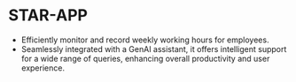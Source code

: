 # STAR-APP
- Efficiently monitor and record weekly working hours for employees.
- Seamlessly integrated with a GenAI assistant, it offers intelligent support for a wide range of queries, enhancing overall productivity and user experience.
